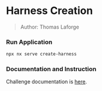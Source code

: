 # Harness Creation

> Author: Thomas Laforge

### Run Application

```bash
npx nx serve create-harness
```

### Documentation and Instruction

Challenge documentation is [here](https://angular-challenges.vercel.app/challenges/testing/24-harness-creation/).
